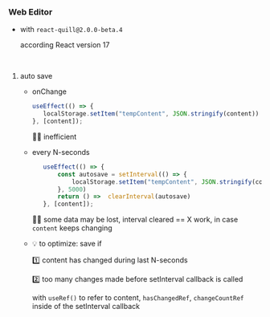 ### Web Editor

- with `react-quill@2.0.0-beta.4`

  according React version 17

<br />

1. auto save

   - onChange

     ```TypeScript
     useEffect(() => {
        localStorage.setItem("tempContent", JSON.stringify(content))
     }, [content]);
     ```

     👎🏻 inefficient

   - every N-seconds

     ```TypeScript
        useEffect(() => {
            const autosave = setInterval(() => {
                localStorage.setItem("tempContent", JSON.stringify(content))
            }, 5000)
            return () =>  clearInterval(autosave)
        }, [content]);
     ```

     👎🏻 some data may be lost, interval cleared == X work, in case `content` keeps changing

   - 💡 to optimize: save if

     1️⃣ content has changed during last N-seconds

     2️⃣ too many changes made before setInterval callback is called

     with `useRef()` to refer to content, `hasChangedRef`, `changeCountRef` inside of the setInterval callback

